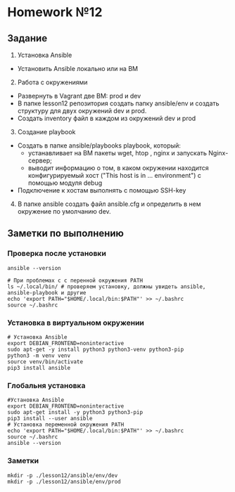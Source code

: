 # Homework №12

## Задание 

1. Установка Ansible
- Установить Ansible локально или на ВМ
2. Работа с окружениями
- Развернуть в Vagrant две ВМ: prod и dev
- В папке lesson12 репозитория создать папку ansible/env и создать структуру для двух окружений dev и prod.
- Создать inventory файл в каждом из окружений dev и prod
3. Создание playbook
- Создать в папке ansible/playbooks playbook, который:
  - устанавливает на ВМ пакеты wget, htop , nginx и запускать Nginx-сервер;
  - выводит информацию о том, в каком окружении находится конфигурируемый хост ("This host is in ... environment") с помощью модуля debug
- Подключение к хостам выполнять с помощью SSH-key
4. В папке ansible создать файл ansible.cfg и определить в нем окружение по умолчанию dev.

## Заметки по выполнению

### Проверка после установки

```shell
ansible --version

# При проблемах с с перенной окружения PATH
ls ~/.local/bin/ # проверяем установку, должны увидеть ansible, ansible-playbook и другие
echo 'export PATH="$HOME/.local/bin:$PATH"' >> ~/.bashrc
source ~/.bashrc
```

### Установка в виртуальном окружении

```shell
# Установка Ansible
export DEBIAN_FRONTEND=noninteractive
sudo apt-get -y install python3 python3-venv python3-pip
python3 -m venv venv
source venv/bin/activate
pip3 install ansible
```

### Глобальня установка

```shell
#Установка Ansible
export DEBIAN_FRONTEND=noninteractive
sudo apt-get install -y python3 python3-pip
pip3 install --user ansible
# Установка переменной окружения PATH
echo 'export PATH="$HOME/.local/bin:$PATH"' >> ~/.bashrc
source ~/.bashrc
ansible --version
```

### Заметки

```shell
mkdir -p ./lesson12/ansible/env/dev
mkdir -p ./lesson12/ansible/env/prod
```
